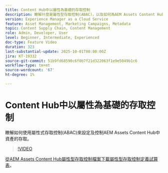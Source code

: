 ```yaml
---
title: Content Hub中以屬性為基礎的存取控制
description: 瞭解什麼是屬性型存取控制(ABAC)，以及如何為AEM Assets Content Hub設定它們。
version: Experience Manager as a Cloud Service
feature: Asset Management, Marketing Campaigns, Metadata
topic: Content Supply Chain, Content Management
role: Admin, Developer, User
level: Beginner, Intermediate, Experienced
doc-type: Feature Video
duration: 323
last-substantial-update: 2025-10-01T00:00:00Z
jira: KT-19332
source-git-commit: 51b9fd68590c6f0b7f21d322063f1e9e5049b1c6
workflow-type: tm+mt
source-wordcount: '67'
ht-degree: 1%

---
```



# Content Hub中以屬性為基礎的存取控制

瞭解如何使用屬性式存取控制(ABAC)來設定及控制AEM Assets Content Hub中資產的存取。

>[!VIDEO](https://video.tv.adobe.com/v/3475425/?learn=on&enablevpops&captions=chi_hant)

[從AEM Assets Content Hub屬性型存取控制檔案下載屬性型存取控制定義試算表](https://experienceleague.adobe.com/zh-hant/docs/experience-manager-cloud-service/content/assets/content-hub/attribute-based-access-control)。
